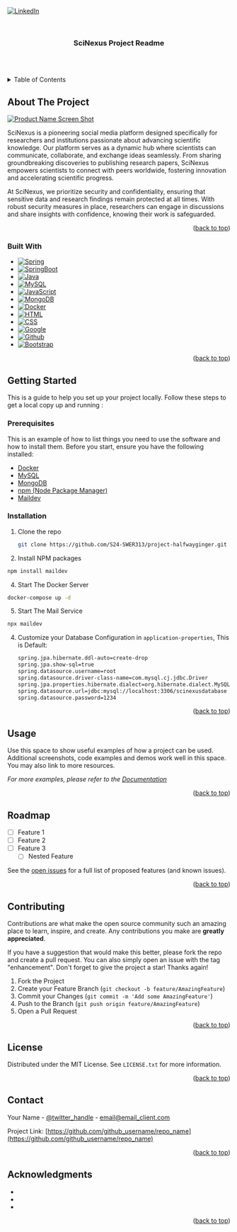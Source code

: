<a name="readme-top"></a>
<!--
*** Thanks for checking out the Best-README-Template. If you have a suggestion
*** that would make this better, please fork the repo and create a pull request
*** or simply open an issue with the tag "enhancement".
*** Don't forget to give the project a star!
*** Thanks again! Now go create something AMAZING! :D
-->



<!-- PROJECT SHIELDS -->
<!--
*** I'm using markdown "reference style" links for readability.
*** Reference links are enclosed in brackets [ ] instead of parentheses ( ).
*** See the bottom of this document for the declaration of the reference variables
*** for contributors-url, forks-url, etc. This is an optional, concise syntax you may use.
*** https://www.markdownguide.org/basic-syntax/#reference-style-links
-->
[![LinkedIn][linkedin-shield]][linkedin-url]



<!-- PROJECT LOGO -->
<br />
<div align="center">
<!--   <a href="https://github.com/othneildrew/Best-README-Template">
<!--     <img src="images/logo.png" alt="Logo" width="80" height="80"> -->
<!--   </a> -->
  <h3 align="center">SciNexus Project Readme</h3>

  <p align="center">
    <br />
<!--     <a href="https://github.com/othneildrew/Best-README-Template"><strong>Explore the docs »</strong></a>
    <br /> -->
    <br />
  </p>
</div>



<!-- TABLE OF CONTENTS -->
<details>
  <summary>Table of Contents</summary>
  <ol>
    <li>
      <a href="#about-the-project">About The Project</a>
      <ul>
        <li><a href="#built-with">Built With</a></li>
      </ul>
    </li>
    <li>
      <a href="#getting-started">Getting Started</a>
      <ul>
        <li><a href="#prerequisites">Prerequisites</a></li>
        <li><a href="#installation">Installation</a></li>
      </ul>
    </li>
    <li><a href="#usage">Usage</a></li>
    <li><a href="#roadmap">Roadmap</a></li>
    <li><a href="#contributing">Contributing</a></li>
    <li><a href="#license">License</a></li>
    <li><a href="#contact">Contact</a></li>
    <li><a href="#acknowledgments">Acknowledgments</a></li>
  </ol>
</details>



<!-- ABOUT THE PROJECT -->
## About The Project

[![Product Name Screen Shot][product-screenshot]](https://example.com)

SciNexus is a pioneering social media platform designed specifically for researchers and institutions passionate about advancing scientific knowledge. Our platform serves as a dynamic hub where scientists can communicate, collaborate, and exchange ideas seamlessly. From sharing groundbreaking discoveries to publishing research papers, SciNexus empowers scientists to connect with peers worldwide, fostering innovation and accelerating scientific progress.

At SciNexus, we prioritize security and confidentiality, ensuring that sensitive data and research findings remain protected at all times. With robust security measures in place, researchers can engage in discussions and share insights with confidence, knowing their work is safeguarded.

<p align="right">(<a href="#readme-top">back to top</a>)</p>



### Built With

* [![Spring][spring-icon]][spring-url]
* [![SpringBoot][springboot-icon]][springboot-url]
* [![Java][java-icon]][java-url]
* [![MySQL][mysql-icon]][mysql-url]
* [![JavaScript][javascript-icon]][javascript-url]
* [![MongoDB][mongodb-icon]][mongodb-url]
* [![Docker][docker-icon]][docker-url]
* [![HTML][html-icon]][html-url]
* [![CSS][css-icon]][css-url]
* [![Google][google-icon]][google-url]
* [![Github][github-icon]][github-url]
* [![Bootstrap][Bootstrap.com]][Bootstrap-url]

<p align="right">(<a href="#readme-top">back to top</a>)</p>



<!-- GETTING STARTED -->
## Getting Started

This is a guide to help you set up your project locally. Follow these steps to get a local copy up and running :

### Prerequisites

This is an example of how to list things you need to use the software and how to install them.
Before you start, ensure you have the following installed:

- [Docker](https://www.docker.com/)
- [MySQL](https://www.mysql.com/)
- [MongoDB](https://www.mongodb.com/)
- [npm (Node Package Manager)](https://www.npmjs.com/)
- [Maildev](https://github.com/maildev/maildev)

 

### Installation

1. Clone the repo
   ```sh
   git clone https://github.com/S24-SWER313/project-halfwayginger.git
   ```
3. Install NPM packages
  ```sh
  npm install maildev
  ```
4. Start The Docker Server
  ```sh
  docker-compose up -d
  ```
5. Start The Mail Service
  ```sh
  npx maildev
  ```
4. Customize your Database Configuration in `application-properties`, This is Default:
    ```sh
    spring.jpa.hibernate.ddl-auto=create-drop
    spring.jpa.show-sql=true
    spring.datasource.username=root
    spring.datasource.driver-class-name=com.mysql.cj.jdbc.Driver
    spring.jpa.properties.hibernate.dialect=org.hibernate.dialect.MySQLDialect
    spring.datasource.url=jdbc:mysql://localhost:3306/scinexusdatabase
    spring.datasource.password=1234
    ```

<p align="right">(<a href="#readme-top">back to top</a>)</p>



<!-- USAGE EXAMPLES -->
## Usage

Use this space to show useful examples of how a project can be used. Additional screenshots, code examples and demos work well in this space. You may also link to more resources.

_For more examples, please refer to the [Documentation](https://example.com)_

<p align="right">(<a href="#readme-top">back to top</a>)</p>



<!-- ROADMAP -->
## Roadmap

- [ ] Feature 1
- [ ] Feature 2
- [ ] Feature 3
    - [ ] Nested Feature

See the [open issues](https://github.com/github_username/repo_name/issues) for a full list of proposed features (and known issues).

<p align="right">(<a href="#readme-top">back to top</a>)</p>



<!-- CONTRIBUTING -->
## Contributing

Contributions are what make the open source community such an amazing place to learn, inspire, and create. Any contributions you make are **greatly appreciated**.

If you have a suggestion that would make this better, please fork the repo and create a pull request. You can also simply open an issue with the tag "enhancement".
Don't forget to give the project a star! Thanks again!

1. Fork the Project
2. Create your Feature Branch (`git checkout -b feature/AmazingFeature`)
3. Commit your Changes (`git commit -m 'Add some AmazingFeature'`)
4. Push to the Branch (`git push origin feature/AmazingFeature`)
5. Open a Pull Request

<p align="right">(<a href="#readme-top">back to top</a>)</p>



<!-- LICENSE -->
## License

Distributed under the MIT License. See `LICENSE.txt` for more information.

<p align="right">(<a href="#readme-top">back to top</a>)</p>



<!-- CONTACT -->
## Contact

Your Name - [@twitter_handle](https://twitter.com/twitter_handle) - email@email_client.com

Project Link: [https://github.com/github_username/repo_name](https://github.com/github_username/repo_name)

<p align="right">(<a href="#readme-top">back to top</a>)</p>



<!-- ACKNOWLEDGMENTS -->
## Acknowledgments

* []()
* []()
* []()

<p align="right">(<a href="#readme-top">back to top</a>)</p>



<!-- MARKDOWN LINKS & IMAGES -->
<!-- https://www.markdownguide.org/basic-syntax/#reference-style-links -->
[spring-url]:https://spring.io/
[spring-icon]:https://img.shields.io/badge/Spring-6DB33F?style=for-the-badge&logo=spring&logoColor=white
[springboot-url]:https://spring.io/projects/spring-boot
[springboot-icon]:https://img.shields.io/badge/SpringBoot-6DB33F?style=flat-square&logo=Spring&logoColor=white
[java-url]:https://www.java.com/en/
[java-icon]:https://img.shields.io/badge/Java-ED8B00?style=for-the-badge&logo=openjdk&logoColor=white
[mysql-url]:https://www.mysql.com/
[mysql-icon]:https://img.shields.io/badge/MySQL-005C84?style=for-the-badge&logo=mysql&logoColor=white
[mongodb-url]:https://www.mongodb.com/
[mongodb-icon]:https://img.shields.io/badge/MongoDB-4EA94B?style=for-the-badge&logo=mongodb&logoColor=white
[docker-url]:https://www.docker.com/
[docker-icon]:https://img.shields.io/badge/Docker-2496ED?logo=docker&logoColor=fff&style=for-the-badge
[html-url]:https://html.spec.whatwg.org/multipage/
[html-icon]:https://img.shields.io/badge/HTML5-E34F26?style=for-the-badge&logo=html5&logoColor=white
[css-url]:https://www.w3.org/Style/CSS/Overview.en.html
[css-icon]:https://img.shields.io/badge/CSS3-1572B6?style=for-the-badge&logo=css3&logoColor=white
[javascript-url]:https://www.javascript.com/
[javascript-icon]:https://img.shields.io/badge/JavaScript-F7DF1E?style=for-the-badge&logo=javascript&logoColor=black
[thymeleaf-url]:https://www.thymeleaf.org/
[thymeleaf-icon]:https://img.shields.io/badge/Thymeleaf-005F0F?logo=thymeleaf&logoColor=fff&style=for-the-badge
[google-url]:https://cloud.google.com/apigee/docs/api-platform/security/oauth/oauth-introduction
[google-icon]:https://img.shields.io/badge/Google%20Authenticator-4285F4?logo=googleauthenticator&logoColor=fff&style=for-the-badge
[github-url]:https://img.shields.io/badge/Google%20Cloud-4285F4?logo=googlecloud&logoColor=fff&style=for-the-badge
[github-icon]:https://img.shields.io/badge/GitHub-100000?style=for-the-badge&logo=github&logoColor=white
[contributors-shield]: https://img.shields.io/github/contributors/github_username/repo_name.svg?style=for-the-badge
[contributors-url]: https://github.com/github_username/repo_name/graphs/contributors
[forks-shield]: https://img.shields.io/github/forks/github_username/repo_name.svg?style=for-the-badge
[forks-url]: https://github.com/github_username/repo_name/network/members
[stars-shield]: https://img.shields.io/github/stars/github_username/repo_name.svg?style=for-the-badge
[stars-url]: https://github.com/github_username/repo_name/stargazers
[issues-shield]: https://img.shields.io/github/issues/github_username/repo_name.svg?style=for-the-badge
[issues-url]: https://github.com/github_username/repo_name/issues
[license-shield]: https://img.shields.io/github/license/github_username/repo_name.svg?style=for-the-badge
[license-url]: https://github.com/github_username/repo_name/blob/master/LICENSE.txt
[linkedin-shield]: https://img.shields.io/badge/-LinkedIn-black.svg?style=for-the-badge&logo=linkedin&colorB=555
[linkedin-url]: https://linkedin.com/in/linkedin_username
[product-screenshot]: images/screenshot.png
[Next.js]: https://img.shields.io/badge/next.js-000000?style=for-the-badge&logo=nextdotjs&logoColor=white
[Next-url]: https://nextjs.org/
[React.js]: https://img.shields.io/badge/React-20232A?style=for-the-badge&logo=react&logoColor=61DAFB
[React-url]: https://reactjs.org/
[Vue.js]: https://img.shields.io/badge/Vue.js-35495E?style=for-the-badge&logo=vuedotjs&logoColor=4FC08D
[Vue-url]: https://vuejs.org/
[Angular.io]: https://img.shields.io/badge/Angular-DD0031?style=for-the-badge&logo=angular&logoColor=white
[Angular-url]: https://angular.io/
[Svelte.dev]: https://img.shields.io/badge/Svelte-4A4A55?style=for-the-badge&logo=svelte&logoColor=FF3E00
[Svelte-url]: https://svelte.dev/
[Laravel.com]: https://img.shields.io/badge/Laravel-FF2D20?style=for-the-badge&logo=laravel&logoColor=white
[Laravel-url]: https://laravel.com
[Bootstrap.com]: https://img.shields.io/badge/Bootstrap-563D7C?style=for-the-badge&logo=bootstrap&logoColor=white
[Bootstrap-url]: https://getbootstrap.com
[JQuery.com]: https://img.shields.io/badge/jQuery-0769AD?style=for-the-badge&logo=jquery&logoColor=white
[JQuery-url]: https://jquery.com 
[Laravel-url]: https://laravel.com
[Bootstrap.com]: https://img.shields.io/badge/Bootstrap-563D7C?style=for-the-badge&logo=bootstrap&logoColor=white
[Bootstrap-url]: https://getbootstrap.com
[JQuery.com]: https://img.shields.io/badge/jQuery-0769AD?style=for-the-badge&logo=jquery&logoColor=white
[JQuery-url]: https://jquery.com 
